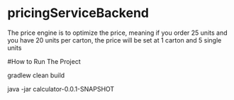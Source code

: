# pricingServiceBackend

The price engine is to optimize the price, meaning if you order 25 units and you have 20 units per carton, the price will be set at 1 carton and 5 single units

#How to Run The Project

gradlew clean build

java -jar calculator-0.0.1-SNAPSHOT
